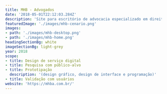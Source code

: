```yaml
---
title: MHB - Advogados
date: '2018-05-01T22:12:03.284Z'
description: 'Site para escritório de advocacia especializado em direito público e regulação'
featuredImage: './images/mhb-cenario.png'
images:
- path: './images/mhb-desktop.png'
- path: './images/mhb-home.png'
headingSectionBg: white
imageSectionBg: light-grey
year: 2018
scope:
- title: Design de serviço digital
- title: Pesquisa com público-alvo
- title: Prototipação
  description: '(design gráfico, design de interface e programação)'
- title: Validação com usuários
website: 'https://mhba.com.br/'
---
```

